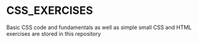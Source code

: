 # CSS_EXERCISES
Basic CSS code and fundamentals as well as simple small CSS and HTML exercises are stored in this repository
